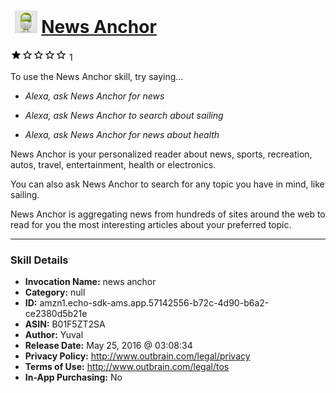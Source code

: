 # &nbsp;<img src="skill_icon" alt="News Anchor icon" width="36"> [News Anchor](http://alexa.amazon.com/#skills/amzn1.echo-sdk-ams.app.57142556-b72c-4d90-b6a2-ce2380d5b21e)
![1 stars](../../images/ic_star_black_18dp_1x.png)![1 stars](../../images/ic_star_border_black_18dp_1x.png)![1 stars](../../images/ic_star_border_black_18dp_1x.png)![1 stars](../../images/ic_star_border_black_18dp_1x.png)![1 stars](../../images/ic_star_border_black_18dp_1x.png) 1

To use the News Anchor skill, try saying...

* *Alexa, ask News Anchor for news*

* *Alexa, ask News Anchor to search about sailing*

* *Alexa, ask News Anchor for news about health*

News Anchor is your personalized reader about news, sports, recreation, autos, travel, entertainment, health or electronics.

You can also ask News Anchor to search for any topic you have in mind, like sailing.

News Anchor is aggregating news from hundreds of sites around the web to read for you the most interesting articles about your preferred topic.

***

### Skill Details

* **Invocation Name:** news anchor
* **Category:** null
* **ID:** amzn1.echo-sdk-ams.app.57142556-b72c-4d90-b6a2-ce2380d5b21e
* **ASIN:** B01F5ZT2SA
* **Author:** Yuval
* **Release Date:** May 25, 2016 @ 03:08:34
* **Privacy Policy:** http://www.outbrain.com/legal/privacy
* **Terms of Use:** http://www.outbrain.com/legal/tos
* **In-App Purchasing:** No

